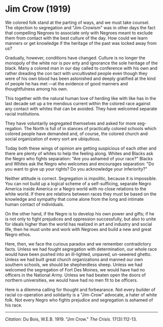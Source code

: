 <!--
title:   Jim Crow
author:  Du Bois, W.E.B.
journal: The Crisis
year:    1919
volume:  17
issue:   3
pages:   112-13
-->
# Jim Crow (1919)

We  colored folk stand at the parting of ways, and we must take counsel. The objection to segregation and "Jim-Crowism" was in other days the fact that compelling Ne­groes to associate only with Negroes meant to exclude them from contact with the best culture of the day. How could we learn manners or get knowledge if the heritage of the past was locked away from us?

Gradually, however, conditions have changed. Culture is no longer the monopoly of the white nor is pov­ erty and ignorance the sole heritage of the black. Many a colored man in our day called to conference with his own and rather dreading the con­ tact with uncultivated people even though they were of his own blood has been astonished and deeply grati­fied at the kind of people he has met —at the evidence of good manners and thoughtfulness among his own.

This together with the natural human love of herding like with like has in the last decade set up a tre­ mendous current within the colored race against any contact with whites that can be avoided. They have wel­comed separate racial institutions.

They have voluntarily segregated themselves and asked for more seg­regation. The North is full of in­ stances of practically colored schools which colored people have demanded and, of course, the colored church and social organization of every sort are ubiquitous.

Today both these wings of opinion are getting suspicious of each other and there are plenty of whites to help the feeling along. Whites and Blacks ask the Negro who fights separation: "Are you ashamed of your race?" Blacks and Whites ask the Negro who welcomes and encourages separation: "Do you want to give up your rights? Do you acknowledge your inferi­ority?"

Neither attitude is correct. Segregation is impolitic, because it is impossible. You can not build up a logical scheme of a self-sufficing, sep­arate Negro America inside America or a Negro world with no close rela­tions to the white world. If there are relations between races they must be based on the knowledge and sym­pathy that come alone from the long and intimate human contact of indi­viduals.

On the other hand, if the Negro is to develop his own power and gifts; if he is not only to fight prejudices and oppression successfully, but also to unite for ideals higher than the world has realized in art and indus­try and social life, then he must unite and work with Negroes and build a new and great Negro ethos.

Here, then, we face the curious paradox and we remember contradictory facts. Unless we had fought segregation with determination, our whole race would have been pushed into an ill-lighted, unpaved, un-sewered ghetto. Unless we had built great church organizations and manned our own southern schools, we should be shepherdless sheep. Unless we had welcomed the segregation of Fort Des Moines, we would have had no officers in the National Army. Unless we had beaten open the doors of northern universities, we would have had no men fit to be officers.

Here is a dilemma calling for thought and forbearance. Not every builder of racial co-operation and solidarity is a "Jim-Crow" advocate, a hater of white folk. Not every Negro who fights prejudice and segregation is ashamed of his race.

______________
*Citation:* Du Bois, W.E.B. 1919. "Jim Crow." *The Crisis*. 17(3):112-13.